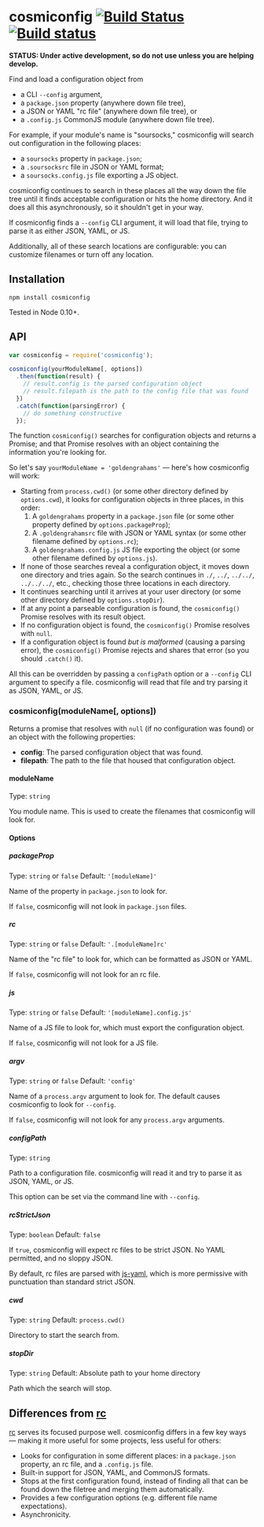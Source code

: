 # cosmiconfig [![Build Status](https://img.shields.io/travis/davidtheclark/cosmiconfig/master.svg?label=unix%20build)](https://travis-ci.org/davidtheclark/cosmiconfig) [![Build status](https://img.shields.io/appveyor/ci/davidtheclark/cosmiconfig/master.svg?label=windows%20build)](https://ci.appveyor.com/project/davidtheclark/cosmiconfig/branch/master)


**STATUS: Under active development, so do not use unless you are helping develop.**

Find and load a configuration object from
- a CLI `--config` argument,
- a `package.json` property (anywhere down file tree),
- a JSON or YAML "rc file" (anywhere down file tree), or
- a `.config.js` CommonJS module (anywhere down file tree).

For example, if your module's name is "soursocks," cosmiconfig will search out configuration in the following places:
- a `soursocks` property in `package.json`;
- a `.soursocksrc` file in JSON or YAML format;
- a `soursocks.config.js` file exporting a JS object.

cosmiconfig continues to search in these places all the way down the file tree until it finds acceptable configuration or hits the home directory. And it does all this asynchronously, so it shouldn't get in your way.

If cosmiconfig finds a `--config` CLI argument, it will load that file, trying to parse it as either JSON, YAML, or JS.

Additionally, all of these search locations are configurable: you can customize filenames or turn off any location.

## Installation

```
npm install cosmiconfig
```

Tested in Node 0.10+.

## API


```js
var cosmiconfig = require('cosmiconfig');

cosmiconfig(yourModuleName[, options])
  .then(function(result) {
    // result.config is the parsed configuration object
    // result.filepath is the path to the config file that was found
  })
  .catch(function(parsingError) {
    // do something constructive
  });
```

The function `cosmiconfig()` searches for configuration objects and returns a Promise;
and that Promise resolves with an object containing the information you're looking for.

So let's say `yourModuleName = 'goldengrahams'` — here's how cosmiconfig will work:

- Starting from `process.cwd()` (or some other directory defined by `options.cwd`), it looks for configuration objects in three places, in this order:
  1. A `goldengrahams` property in a `package.json` file (or some other property defined by `options.packageProp`);
  2. A `.goldengrahamsrc` file with JSON or YAML syntax (or some other filename defined by `options.rc`);
  3. A `goldengrahams.config.js` JS file exporting the object (or some other filename defined by `options.js`).
- If none of those searches reveal a configuration object, it moves down one directory and tries again. So the search continues in `./`, `../`, `../../`, `../../../`, etc., checking those three locations in each directory.
- It continues searching until it arrives at your user directory (or some other directory defined by `options.stopDir`).
- If at any point a parseable configuration is found, the `cosmiconfig()` Promise resolves with its result object.
- If no configuration object is found, the `cosmiconfig()` Promise resolves with `null`.
- If a configuration object is found *but is malformed* (causing a parsing error), the `cosmiconfig()` Promise rejects and shares that error (so you should `.catch()` it).

All this can be overridden by passing a `configPath` option or a `--config` CLI argument to specify a file.
cosmiconfig will read that file and try parsing it as JSON, YAML, or JS.

### cosmiconfig(moduleName[, options])

Returns a promise that resolves with `null` (if no configuration was found) or an object with the following properties:

- **config**: The parsed configuration object that was found.
- **filepath**: The path to the file that housed that configuration object.

#### moduleName

Type: `string`

You module name. This is used to create the filenames that cosmiconfig will look for.

#### Options

##### packageProp

Type: `string` or `false`
Default: `'[moduleName]'`

Name of the property in `package.json` to look for.

If `false`, cosmiconfig will not look in `package.json` files.

##### rc

Type: `string` or `false`
Default: `'.[moduleName]rc'`

Name of the "rc file" to look for, which can be formatted as JSON or YAML.

If `false`, cosmiconfig will not look for an rc file.

##### js

Type: `string` or `false`
Default: `'[moduleName].config.js'`

Name of a JS file to look for, which must export the configuration object.

If `false`, cosmiconfig will not look for a JS file.

##### argv

Type: `string` or `false`
Default: `'config'`

Name of a `process.argv` argument to look for. The default causes cosmiconfig to look for `--config`.

If `false`, cosmiconfig will not look for any `process.argv` arguments.

##### configPath

Type: `string`

Path to a configuration file. cosmiconfig will read it and try to parse it as JSON, YAML, or JS.

This option can be set via the command line with `--config`.

##### rcStrictJson

Type: `boolean`
Default: `false`

If `true`, cosmiconfig will expect rc files to be strict JSON. No YAML permitted, and no sloppy JSON.

By default, rc files are parsed with [js-yaml](https://github.com/nodeca/js-yaml), which is
more permissive with punctuation than standard strict JSON.

##### cwd

Type: `string`
Default: `process.cwd()`

Directory to start the search from.

##### stopDir

Type: `string`
Default: Absolute path to your home directory

Path which the search will stop.

## Differences from [rc](https://github.com/dominictarr/rc)

[rc](https://github.com/dominictarr/rc) serves its focused purpose well. cosmiconfig differs in a few key ways — making it more useful for some projects, less useful for others:

- Looks for configuration in some different places: in a `package.json` property, an rc file, and a `.config.js` file.
- Built-in support for JSON, YAML, and CommonJS formats.
- Stops at the first configuration found, instead of finding all that can be found down the filetree and merging them automatically.
- Provides a few configuration options (e.g. different file name expectations).
- Asynchronicity.
